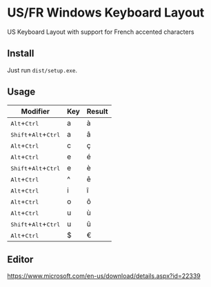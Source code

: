 # US/FR Windows Keyboard Layout
US Keyboard Layout with support for French accented characters

## Install
Just run `dist/setup.exe`.

## Usage

| Modifier | Key | Result |
|----------|--------|--------|
|<kbd>Alt</kbd>+<kbd>Ctrl</kbd>|a|à|
|<kbd>Shift</kbd>+<kbd>Alt</kbd>+<kbd>Ctrl</kbd>|a|â|
|<kbd>Alt</kbd>+<kbd>Ctrl</kbd>|c|ç|
|<kbd>Alt</kbd>+<kbd>Ctrl</kbd>|e|é|
|<kbd>Shift</kbd>+<kbd>Alt</kbd>+<kbd>Ctrl</kbd>|e|è|
|<kbd>Alt</kbd>+<kbd>Ctrl</kbd>|^|ê|
|<kbd>Alt</kbd>+<kbd>Ctrl</kbd>|i|î|
|<kbd>Alt</kbd>+<kbd>Ctrl</kbd>|o|ô|
|<kbd>Alt</kbd>+<kbd>Ctrl</kbd>|u|ù|
|<kbd>Shift</kbd>+<kbd>Alt</kbd>+<kbd>Ctrl</kbd>|u|û|
|<kbd>Alt</kbd>+<kbd>Ctrl</kbd>|$|€|

## Editor

https://www.microsoft.com/en-us/download/details.aspx?id=22339
